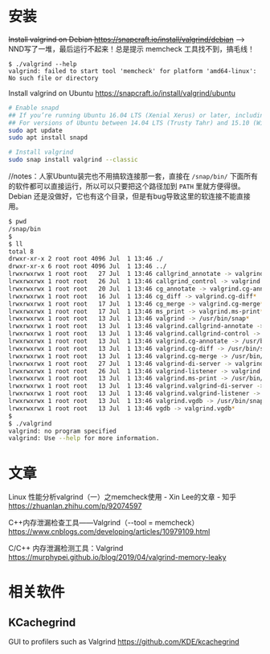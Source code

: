 
# 安装

~~Install valgrind on Debian https://snapcraft.io/install/valgrind/debian~~  -->  NND写了一堆，最后运行不起来！总是提示 memcheck 工具找不到，搞毛线！
```
$ ./valgrind --help
valgrind: failed to start tool 'memcheck' for platform 'amd64-linux': No such file or directory
```

Install valgrind on Ubuntu https://snapcraft.io/install/valgrind/ubuntu
```sh
# Enable snapd
## If you’re running Ubuntu 16.04 LTS (Xenial Xerus) or later, including Ubuntu 18.04 LTS (Bionic Beaver) and Ubuntu 20.04 LTS (Focal Fossa), you don’t need to do anything. Snap is already installed and ready to go.
## For versions of Ubuntu between 14.04 LTS (Trusty Tahr) and 15.10 (Wily Werewolf), as well as Ubuntu flavours that don’t include snap by default, snap can be installed from the Ubuntu Software Centre by searching for snapd. Alternatively, snapd can be installed from the command line:
sudo apt update
sudo apt install snapd

# Install valgrind
sudo snap install valgrind --classic
```

//notes：人家Ubuntu装完也不用搞软连接那一套，直接在 `/snap/bin/` 下面所有的软件都可以直接运行，所以可以只要把这个路径加到 `PATH` 里就方便得很。Debian 还是没做好，它也有这个目录，但是有bug导致这里的软连接不能直接用。
```sh
$ pwd
/snap/bin
$ 
$ ll
total 8
drwxr-xr-x 2 root root 4096 Jul  1 13:46 ./
drwxr-xr-x 6 root root 4096 Jul  1 13:46 ../
lrwxrwxrwx 1 root root   27 Jul  1 13:46 callgrind_annotate -> valgrind.callgrind-annotate*
lrwxrwxrwx 1 root root   26 Jul  1 13:46 callgrind_control -> valgrind.callgrind-control*
lrwxrwxrwx 1 root root   20 Jul  1 13:46 cg_annotate -> valgrind.cg-annotate*
lrwxrwxrwx 1 root root   16 Jul  1 13:46 cg_diff -> valgrind.cg-diff*
lrwxrwxrwx 1 root root   17 Jul  1 13:46 cg_merge -> valgrind.cg-merge*
lrwxrwxrwx 1 root root   17 Jul  1 13:46 ms_print -> valgrind.ms-print*
lrwxrwxrwx 1 root root   13 Jul  1 13:46 valgrind -> /usr/bin/snap*
lrwxrwxrwx 1 root root   13 Jul  1 13:46 valgrind.callgrind-annotate -> /usr/bin/snap*
lrwxrwxrwx 1 root root   13 Jul  1 13:46 valgrind.callgrind-control -> /usr/bin/snap*
lrwxrwxrwx 1 root root   13 Jul  1 13:46 valgrind.cg-annotate -> /usr/bin/snap*
lrwxrwxrwx 1 root root   13 Jul  1 13:46 valgrind.cg-diff -> /usr/bin/snap*
lrwxrwxrwx 1 root root   13 Jul  1 13:46 valgrind.cg-merge -> /usr/bin/snap*
lrwxrwxrwx 1 root root   27 Jul  1 13:46 valgrind-di-server -> valgrind.valgrind-di-server*
lrwxrwxrwx 1 root root   26 Jul  1 13:46 valgrind-listener -> valgrind.valgrind-listener*
lrwxrwxrwx 1 root root   13 Jul  1 13:46 valgrind.ms-print -> /usr/bin/snap*
lrwxrwxrwx 1 root root   13 Jul  1 13:46 valgrind.valgrind-di-server -> /usr/bin/snap*
lrwxrwxrwx 1 root root   13 Jul  1 13:46 valgrind.valgrind-listener -> /usr/bin/snap*
lrwxrwxrwx 1 root root   13 Jul  1 13:46 valgrind.vgdb -> /usr/bin/snap*
lrwxrwxrwx 1 root root   13 Jul  1 13:46 vgdb -> valgrind.vgdb*
$ 
$ ./valgrind
valgrind: no program specified
valgrind: Use --help for more information.
```

# 文章

Linux 性能分析valgrind（一）之memcheck使用 - Xin Lee的文章 - 知乎 https://zhuanlan.zhihu.com/p/92074597

C++内存泄漏检查工具——Valgrind（--tool = memcheck） https://www.cnblogs.com/developing/articles/10979109.html

C/C++ 内存泄漏检测工具：Valgrind https://murphypei.github.io/blog/2019/04/valgrind-memory-leaky

# 相关软件

## KCachegrind 

GUI to profilers such as Valgrind https://github.com/KDE/kcachegrind
